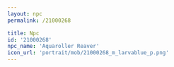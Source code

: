 ```yaml
---
layout: npc
permalink: /21000268

title: Npc
id: '21000268'
npc_name: 'Aquaroller Reaver'
icon_url: 'portrait/mob/21000268_m_larvablue_p.png'
---
```

